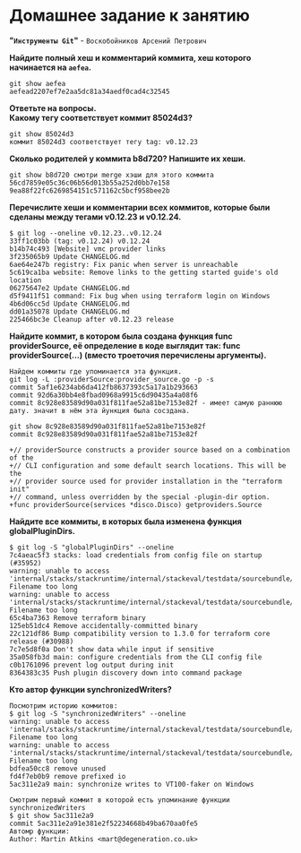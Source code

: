 # Домашнее задание к занятию   
**"`Инструменты Git`"** - `Воскобойников Арсений Петрович`  

**Найдите полный хеш и комментарий коммита, хеш которого начинается на `aefea`.**
```
git show aefea  
aefead2207ef7e2aa5dc81a34aedf0cad4c32545    
```
**Ответьте на вопросы.**  
**Какому тегу соответствует коммит 85024d3?**  
```
git show 85024d3  
коммит 85024d3 соответствует тегу tag: v0.12.23  
```
**Сколько родителей у коммита b8d720? Напишите их хеши.**  
```
git show b8d720 смотри merge хэши для этого коммита  
56cd7859e05c36c06b56d013b55a252d0bb7e158  
9ea88f22fc6269854151c571162c5bcf958bee2b  
```
**Перечислите хеши и комментарии всех коммитов, которые были сделаны между тегами v0.12.23 и v0.12.24.**  
```
$ git log --oneline v0.12.23..v0.12.24  
33ff1c03bb (tag: v0.12.24) v0.12.24  
b14b74c493 [Website] vmc provider links  
3f235065b9 Update CHANGELOG.md  
6ae64e247b registry: Fix panic when server is unreachable  
5c619ca1ba website: Remove links to the getting started guide's old location  
06275647e2 Update CHANGELOG.md  
d5f9411f51 command: Fix bug when using terraform login on Windows  
4b6d06cc5d Update CHANGELOG.md  
dd01a35078 Update CHANGELOG.md  
225466bc3e Cleanup after v0.12.23 release  
```
**Найдите коммит, в котором была создана функция func providerSource, её определение в коде выглядит так: func providerSource(...)  (вместо троеточия перечислены аргументы).**  
```
Найдем коммиты где упоминается эта функция.
git log -L :providerSource:provider_source.go -p -s   
commit 5af1e6234ab6da412fb8637393c5a17a1b293663  
commit 92d6a30bb4e8fbad0968a9915c6d90435a4a08f6  
commit 8c928e83589d90a031f811fae52a81be7153e82f - имеет самую раннюю дату. значит в нём эта йункция была сосздана.

git show 8c928e83589d90a031f811fae52a81be7153e82f  
commit 8c928e83589d90a031f811fae52a81be7153e82f  

+// providerSource constructs a provider source based on a combination of the   
+// CLI configuration and some default search locations. This will be the   
+// provider source used for provider installation in the "terraform init"  
+// command, unless overridden by the special -plugin-dir option.  
+func providerSource(services *disco.Disco) getproviders.Source   

```
**Найдите все коммиты, в которых была изменена функция globalPluginDirs.**
```
$ git log -S "globalPluginDirs" --oneline
7c4aeac5f3 stacks: load credentials from config file on startup (#35952)
warning: unable to access 'internal/stacks/stackruntime/internal/stackeval/testdata/sourcebundle/validating/nested_module_diagnostics/invalid_child/.terraform/.gitattributes': Filename too long
warning: unable to access 'internal/stacks/stackruntime/internal/stackeval/testdata/sourcebundle/validating/nested_module_diagnostics/invalid_child/.terraform/modules/.gitattributes': Filename too long
65c4ba7363 Remove terraform binary
125eb51dc4 Remove accidentally-committed binary
22c121df86 Bump compatibility version to 1.3.0 for terraform core release (#30988)
7c7e5d8f0a Don't show data while input if sensitive
35a058fb3d main: configure credentials from the CLI config file
c0b1761096 prevent log output during init
8364383c35 Push plugin discovery down into command package
```
**Кто автор функции synchronizedWriters?**
```
Посмотрим историю коммитов:  
$ git log -S "synchronizedWriters" --oneline
warning: unable to access 'internal/stacks/stackruntime/internal/stackeval/testdata/sourcebundle/validating/nested_module_diagnostics/invalid_child/.terraform/.gitattributes': Filename too long
warning: unable to access 'internal/stacks/stackruntime/internal/stackeval/testdata/sourcebundle/validating/nested_module_diagnostics/invalid_child/.terraform/modules/.gitattributes': Filename too long
bdfea50cc8 remove unused
fd4f7eb0b9 remove prefixed io
5ac311e2a9 main: synchronize writes to VT100-faker on Windows

Смотрим первый коммит в которой есть упоминание функции synchronizedWriters  
$ git show 5ac311e2a9
commit 5ac311e2a91e381e2f52234668b49ba670aa0fe5
Автомр функции:
Author: Martin Atkins <mart@degeneration.co.uk>
```  